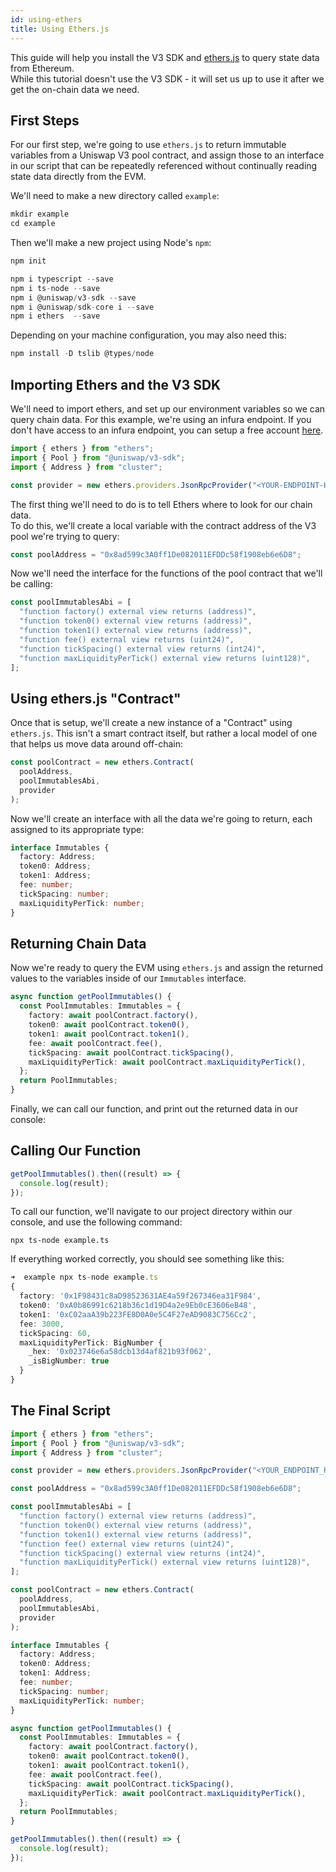 ```yaml
---
id: using-ethers
title: Using Ethers.js
---
```


This guide will help you install the V3 SDK and [ethers.js](https://docs.ethers.io/v5/) to query state data from Ethereum.  
While this tutorial doesn't use the V3 SDK - it will set us up to use it after we get the on-chain data we need.

## First Steps

For our first step, we're going to use `ethers.js` to return immutable variables from a Uniswap V3 pool contract, and assign those to an interface in our script that can be repeatedly referenced without continually reading state data directly from the EVM.

We'll need to make a new directory called `example`:

```typescript
mkdir example
cd example
```

Then we'll make a new project using Node's `npm`:

```typescript
npm init
```

```typescript
npm i typescript --save
npm i ts-node --save
npm i @uniswap/v3-sdk --save
npm i @uniswap/sdk-core i --save
npm i ethers  --save
```

Depending on your machine configuration, you may also need this:

```typescript
npm install -D tslib @types/node
```

## Importing Ethers and the V3 SDK

We'll need to import ethers, and set up our environment variables so we can query chain data.
For this example, we're using an infura endpoint. If you don't have access to an infura endpoint, you can setup a free account [here](https://infura.io/).

```typescript
import { ethers } from "ethers";
import { Pool } from "@uniswap/v3-sdk";
import { Address } from "cluster";

const provider = new ethers.providers.JsonRpcProvider("<YOUR-ENDPOINT-HERE>");
```

The first thing we'll need to do is to tell Ethers where to look for our chain data.  
To do this, we'll create a local variable with the contract address of the V3 pool we're trying to query:

```typescript
const poolAddress = "0x8ad599c3A0ff1De082011EFDDc58f1908eb6e6D8";
```

Now we'll need the interface for the functions of the pool contract that we'll be calling:

```typescript
const poolImmutablesAbi = [
  "function factory() external view returns (address)",
  "function token0() external view returns (address)",
  "function token1() external view returns (address)",
  "function fee() external view returns (uint24)",
  "function tickSpacing() external view returns (int24)",
  "function maxLiquidityPerTick() external view returns (uint128)",
];
```

## Using ethers.js "Contract"

Once that is setup, we'll create a new instance of a "Contract" using `ethers.js`. This isn't a smart contract itself, but rather a local model of one that helps us move data around off-chain:

```typescript
const poolContract = new ethers.Contract(
  poolAddress,
  poolImmutablesAbi,
  provider
);
```

Now we'll create an interface with all the data we're going to return, each assigned to its appropriate type:

```typescript
interface Immutables {
  factory: Address;
  token0: Address;
  token1: Address;
  fee: number;
  tickSpacing: number;
  maxLiquidityPerTick: number;
}
```

## Returning Chain Data

Now we're ready to query the EVM using `ethers.js` and assign the returned values to the variables inside of our `Immutables` interface.

```typescript
async function getPoolImmutables() {
  const PoolImmutables: Immutables = {
    factory: await poolContract.factory(),
    token0: await poolContract.token0(),
    token1: await poolContract.token1(),
    fee: await poolContract.fee(),
    tickSpacing: await poolContract.tickSpacing(),
    maxLiquidityPerTick: await poolContract.maxLiquidityPerTick(),
  };
  return PoolImmutables;
}
```

Finally, we can call our function, and print out the returned data in our console:

## Calling Our Function

```typescript
getPoolImmutables().then((result) => {
  console.log(result);
});
```

To call our function, we'll navigate to our project directory within our console, and use the following command:

```
npx ts-node example.ts
```

If everything worked correctly, you should see something like this:

```typescript
➜  example npx ts-node example.ts
{
  factory: '0x1F98431c8aD98523631AE4a59f267346ea31F984',
  token0: '0xA0b86991c6218b36c1d19D4a2e9Eb0cE3606eB48',
  token1: '0xC02aaA39b223FE8D0A0e5C4F27eAD9083C756Cc2',
  fee: 3000,
  tickSpacing: 60,
  maxLiquidityPerTick: BigNumber {
    _hex: '0x023746e6a58dcb13d4af821b93f062',
    _isBigNumber: true
  }
}
```

## The Final Script

```typescript
import { ethers } from "ethers";
import { Pool } from "@uniswap/v3-sdk";
import { Address } from "cluster";

const provider = new ethers.providers.JsonRpcProvider("<YOUR_ENDPOINT_HERE>");

const poolAddress = "0x8ad599c3A0ff1De082011EFDDc58f1908eb6e6D8";

const poolImmutablesAbi = [
  "function factory() external view returns (address)",
  "function token0() external view returns (address)",
  "function token1() external view returns (address)",
  "function fee() external view returns (uint24)",
  "function tickSpacing() external view returns (int24)",
  "function maxLiquidityPerTick() external view returns (uint128)",
];

const poolContract = new ethers.Contract(
  poolAddress,
  poolImmutablesAbi,
  provider
);

interface Immutables {
  factory: Address;
  token0: Address;
  token1: Address;
  fee: number;
  tickSpacing: number;
  maxLiquidityPerTick: number;
}

async function getPoolImmutables() {
  const PoolImmutables: Immutables = {
    factory: await poolContract.factory(),
    token0: await poolContract.token0(),
    token1: await poolContract.token1(),
    fee: await poolContract.fee(),
    tickSpacing: await poolContract.tickSpacing(),
    maxLiquidityPerTick: await poolContract.maxLiquidityPerTick(),
  };
  return PoolImmutables;
}

getPoolImmutables().then((result) => {
  console.log(result);
});
```
